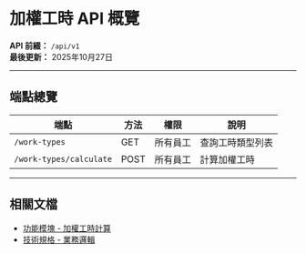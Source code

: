 # 加權工時 API 概覽

**API 前綴：** `/api/v1`  
**最後更新：** 2025年10月27日

---

## 端點總覽

| 端點 | 方法 | 權限 | 說明 |
|------|------|------|------|
| `/work-types` | GET | 所有員工 | 查詢工時類型列表 |
| `/work-types/calculate` | POST | 所有員工 | 計算加權工時 |

---

## 相關文檔

- [功能模塊 - 加權工時計算](../../功能模塊/09-加權工時計算.md)
- [技術規格 - 業務邏輯](../../技術規格/加權工時/業務邏輯.md)





